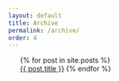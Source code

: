 ```yaml
---
layout: default
title: Archive
permalink: /archive/
order: 4
---
```

<ul class="posts">
  {% for post in site.posts %}
    <br>
      <a class="post-link" href="{{ post.url | prepend: site.baseurl }}">{{ post.title }}</a>
  {% endfor %}
</ul>
